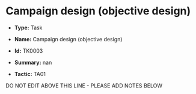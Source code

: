 # Campaign design (objective design)

* **Type:** Task

* **Name:** Campaign design (objective design)

* **Id:** TK0003

* **Summary:** nan

* **Tactic:** TA01

DO NOT EDIT ABOVE THIS LINE - PLEASE ADD NOTES BELOW